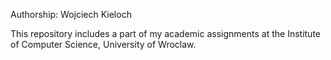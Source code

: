 Authorship: Wojciech Kieloch

This repository includes a part of my academic assignments at the Institute of Computer Science, University of Wroclaw. 

